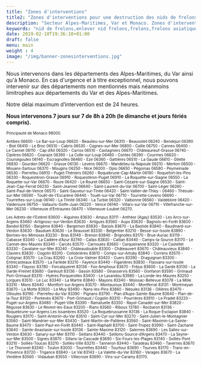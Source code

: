 ```yaml
---
title: "Zones d'interventions"
title2: "Zones d'interventions pour une destruction des nids de frelons asiatiques ou de guêpes"
description: "Secteur Alpes-Maritimes, Var et Monaco. Zones d'interventions pour une destruction des nids de frelons asiatiques, de frelons européens et de guêpes 7j/7 - 7h/22h. "
keywords: "nid de frelons,enlever nid frelons,frelons,frelons asiatiques,frelons européens,guêpes,traitement nids de frelons,alpes-maritimes,var,monaco."
date: 2019-02-18T19:36:10+01:00
draft: false
menu: main
weight : 4
image: "/img/banner-zonesinterventions.jpg"
---
```


<p>Nous intervenons dans les départements des Alpes-Maritimes, du Var ainsi qu'à Monaco. En cas d'urgence et à titre exceptionnel, nous pouvons intervenir sur des départements non mentionnés mais néanmoins limitrophes aux départements du Var et des Alpes-Maritimes.</p>
<p>Notre délai maximum d’intervention est de 24 heures.</p>
<p><strong>Nous intervenons 7 jours sur 7 de 8h à 20h (le dimanche et jours fériés compris).</strong></p>

<p style="font-size:10px;">Principauté de Monaco 98000.</p>

<p style="font-size:10px;">
Antibes 06600 - Le Bar-sur-Loup 06620 - Beaulieu-sur-Mer 06310 - Beausoleil 06240 - Bendejun 06390 - Biot 06410 - Le Broc 06510 - Cabris 06530 - Cagnes-sur-Mer 06800 - Caille 06750 - Cannes 06400 - Le Cannet 06110 - Cap d’Ail 06320 - Carros 06510 - Castagniers 06670 - Châteauneuf-Grasse 06740 - Cipières 06620 - Coaraze 06390 - La Colle-sur-Loup 06480 - Contes 06390 - Courmes 06620 - Coursegoules 06140 - Escragnolles 06460 - Eze 06360 - Gattières 06510 - La Gaude 06610 - Gilette 06830 - Gourdon 06620 - Grasse 06130 - Levens 06670 - Mandelieu-la-Napoule 06210 - Menton 06500 - Mouans-Sartoux 06370 - Mougins 06250 - Nice 06000 - Opio 06650 - Pégomas 06580 - Peymeinade 06530 - Pierrefeu 06910 - Puget-Théniers 06260 - Roquebrune-Cap-Martin 06190 - Roquefort-les-Pins 06330 - Roquestéron-Grasse 06910 - Roquestéron-Puget 06910 - La Roquette-sur-Siagne 06550 - La Roquette-sur-Var 06670 - Roure 06420 - Le Rouret 06650 - Saint-Cézaire-sur-Siagne 06530 - Saint-Jean-Cap-Ferrat 06230 - Saint-Jeannet 06640 - Saint-Laurent-du-Var 06700 - Saint-Léger 06260 - Saint-Paul-de-Vence 06570 - Saint-Sauveur-sur-Tinée 06420 - Saint-Vallier-de-Thiey - 06460 - Théoule-sur-Mer 06590 - Touët-de-l’Escarène 06440 - Touët-sur-Var 06710 - Tourrette-Levens 06690 - Tourrettes-sur-Loup 06140 - La Trinité 06340 - La Turbie 06320 - Valbonne 06560 - Valdeblore 06420 - Valderoure 06750 - Vallauris-Golfe-Juan 06220 - Vence 06140 - Villars-sur-Var 06710 - Villefranche-sur-Mer 06230 - Villeneuve d’Entraunes 06470 - Villeneuve-Loubet 06270.
</p>

<p style="font-size:10px;">
Les Adrets-de-l’Estérel 83600 - Aiguines 83630 - Ampus 83111 - Anthéor (Agay) 83530 - Les Arcs-sur-Argens 83460 -Artignosc-sur-Verdon 83630 - Artigues 83560 - Aups 83630 - Bagnols-en-Forêt 83600 - Bandol 83150 - Bargème 83840 - Bargemon 83830 - Barjols 83670 - La Bastide 83840 - Baudinard-sur-Verdon 83630 - Bauduen 83630 - Le Beausset 83330 - Belgentier 83210 - Besse-sur-Issole 83890 - Bormes-les-Mimosas 83230 - Bras 83149 - Brenon 83840 - Brignolles 83170 - Brue-Auriac 83119 - Cabasse 83340 - La Cadière d’Azur 83740 - Callas 83830 - Callian 83440 - Camps-la-Source 83170 - Le Cannet-des-Maures 83340 - Carcès 83570 - Carnoules 83660 - Carqueiranne 83320 - Le Castellet 83330 - Cavalaire-sur-Mer 83240 - Châteaudouble 83300 - Châteauvert 83670 - Châteauvieux 83840 - Claviers 83830 - Cogolin 83310 - Collobrières 83610 - Comps-sur-Artuby 83840 - Correns 83570 - Cotignac 83570 - La Crau 83260 - La Croix-Valmer 83420 - Cuers 83390 - Draguignan 83300 - Entrecasteaux 83570 - La Farlède 83210 - Fayence 83440 - Figanières 83830 - Flassans-sur-Issole 83340 - Flayosc 83780 - Forcalqueiret 83136 - Fox-Amphoux 83670 - Fréjus 83600 - La Garde 83130 - La Garde-Freinet 83680 - Garéoult 83136 - Gassin 83580 - Ginasservis 83560 - Gonfaron 83590 - Grimaud Port-Grimaud 83310 - Hyères Porquerolles 83400 - Le Lavandou 83980 - La Londe-les-Maures 83250 - Lorgues 83510 - Le Luc 83340 - La Martre 83840 - Mayons 83340 - Moissac-Bellevue 83078 - La Môle 83310 - Mons 83440 - Montfort-sur-Argens 83570 - Montauroux 83440 - Montferrat 83131 - Montmeyan 83670 - La Motte 83920 - Le Muy 83490 - Nans-les-Pins 83860 - Néoules 83136 - Ollières 83470 - Ollioules 83190 - Pierrefeu-du-Var 83390 - Pignans 83790 - Plan d’Aups-Sainte-Baume 83640 - Plan-de-la-Tour 83120 - Pontevès 83670 - Port-Grimaud / Cogolin 83310 - Pourrières 83910 - Le Pradet 83220 - Puget-sur-Argens 83480 - Puget-Ville 83390 - Ramatuelle 83350 - Rayol-Canadel-sur-Mer 83820 - Régusse 83630 - Le Revest-les-Eaux 83200 - Rians 83560 - Riboux 13780 - Rocbaron 83136 - Roquebrune-sur-Argens Les Issambres 83520 - La Roquebrussanne 83136 - La Roque-Esclapon 83840 - Rougiers 83170 - Saint-Antonin-du-Var 83510 - Saint-Cyr-sur-Mer 83270 - Saint-Julien-le-Montagnier 83560 - Saint-Mandrier-sur-Mer 83430 - Saint-Martin-de-Pallières 83560 - Saint-Maximin-La-Sainte-Baume 83470 - Saint-Paul-en-Forêt 83440 - Saint-Raphaël 83700 - Saint-Tropez 83990 - Saint-Zacharie 83640 - Sainte-Anastasie-sur-Issole 83136 - Sainte-Maxime 83120 - Salernes 83690 - Les Salles-sur-Verdon 83630 - Sanary-sur-Mer 83110 - Seillans 83440 - Seillons-Source-d’Argens 83470 - La Seyne-sur-Mer 83500 - Signes 83870 - Sillans-la-Cascade 83690 - Six-Fours-les-Plages 83140 - Solliès-Pont 83210 - Solliès-Toucas 83210 - Solliès-Ville 83210 - Tanneron 83440 - Taradeau 83460 - Tavernes 83670 - Le Thoronet 83340 - Toulon 83000 - Tourrettes 83440 - Tourtour 83690 - Tourves 83170 - Trans-en-Provence 83720 - Trigance 83840 - Le Val 83143 - La Valette-du-Var 83160 - Varages 83670 - La Verdière 83560 - Vidauban 83550 - Villecroze 83690 - Vins-sur-Caramy 83170.
</p>
